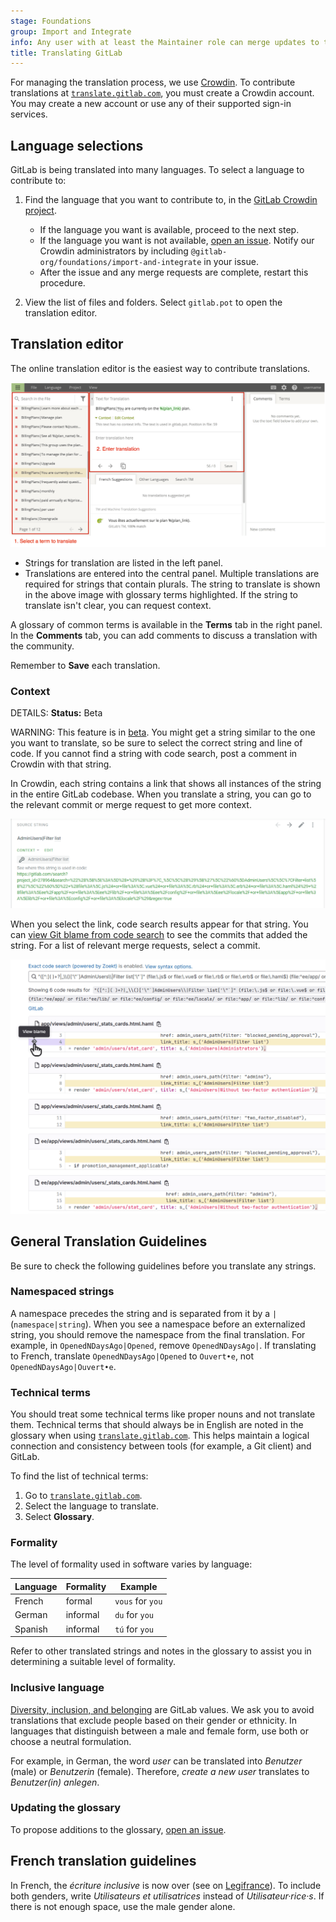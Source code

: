 ```yaml
---
stage: Foundations
group: Import and Integrate
info: Any user with at least the Maintainer role can merge updates to this content. For details, see https://docs.gitlab.com/ee/development/development_processes.html#development-guidelines-review.
title: Translating GitLab
---
```


For managing the translation process, we use [Crowdin](https://crowdin.com).
To contribute translations at [`translate.gitlab.com`](https://translate.gitlab.com),
you must create a Crowdin account. You may create a new account or use any of their supported
sign-in services.

## Language selections

GitLab is being translated into many languages. To select a language to contribute to:

1. Find the language that you want to contribute to, in the
   [GitLab Crowdin project](https://crowdin.com/project/gitlab-ee).

   - If the language you want is available, proceed to the next step.
   - If the language you want is not available,
     [open an issue](https://gitlab.com/gitlab-org/gitlab/-/issues?scope=all&utf8=✓&state=all&label_name[]=Category%3AInternationalization).
     Notify our Crowdin administrators by including `@gitlab-org/foundations/import-and-integrate` in your issue.
   - After the issue and any merge requests are complete, restart this procedure.

1. View the list of files and folders. Select `gitlab.pot` to open the translation editor.

## Translation editor

The online translation editor is the easiest way to contribute translations.

![Crowdin Editor](img/crowdin-editor_v10_1.png)

- Strings for translation are listed in the left panel.
- Translations are entered into the central panel. Multiple translations are required for strings
  that contain plurals. The string to translate is shown in the above image with glossary terms
  highlighted. If the string to translate isn't clear, you can request context.

A glossary of common terms is available in the **Terms** tab in the right panel. In the **Comments**
tab, you can add comments to discuss a translation with the community.

Remember to **Save** each translation.

### Context

DETAILS:
**Status:** Beta

WARNING:
This feature is in [beta](../../policy/development_stages_support.md#beta).
You might get a string similar to the one you want to translate,
so be sure to select the correct string and line of code.
If you cannot find a string with code search, post a comment in Crowdin with that string.

In Crowdin, each string contains a link that shows all instances of the string in the entire GitLab codebase.
When you translate a string, you can go to the relevant commit or merge request to get more context.

![Crowdin Editor showing a string with a link for more translation context](img/crowdin-editor-string-context.png)

When you select the link, code search results appear for that string.
You can [view Git blame from code search](../../user/search/_index.md#view-git-blame-from-code-search)
to see the commits that added the string.
For a list of relevant merge requests, select a commit.

![GitLab code search displaying results for a string](img/gitlab-search-occurrence.png)

## General Translation Guidelines

Be sure to check the following guidelines before you translate any strings.

### Namespaced strings

A namespace precedes the string and is separated from it by a `|` (`namespace|string`). When you see
a namespace before an externalized string, you should remove the namespace from the final
translation. For example, in `OpenedNDaysAgo|Opened`, remove `OpenedNDaysAgo|`. If translating to
French, translate `OpenedNDaysAgo|Opened` to `Ouvert•e`, not `OpenedNDaysAgo|Ouvert•e`.

### Technical terms

You should treat some technical terms like proper nouns and not translate them. Technical terms that
should always be in English are noted in the glossary when using
[`translate.gitlab.com`](https://translate.gitlab.com).
This helps maintain a logical connection and consistency between tools (for example, a Git client)
and GitLab.

To find the list of technical terms:

1. Go to [`translate.gitlab.com`](https://translate.gitlab.com).
1. Select the language to translate.
1. Select **Glossary**.

### Formality

The level of formality used in software varies by language:

| Language | Formality | Example |
| -------- | --------- | ------- |
| French   | formal    | `vous` for `you` |
| German   | informal  | `du` for `you` |
| Spanish   | informal  | `tú` for `you` |

Refer to other translated strings and notes in the glossary to assist you in determining a suitable
level of formality.

### Inclusive language

[Diversity, inclusion, and belonging](https://handbook.gitlab.com/handbook/values/#diversity-inclusion)
are GitLab values. We ask you to avoid translations that exclude people based on their gender or
ethnicity. In languages that distinguish between a male and female form, use both or choose a
neutral formulation.

<!-- vale gitlab_base.Spelling = NO -->

For example, in German, the word _user_ can be translated into _Benutzer_ (male) or _Benutzerin_
(female). Therefore, _create a new user_ translates to _Benutzer(in) anlegen_.

<!-- vale gitlab_base.Spelling = YES -->

### Updating the glossary

To propose additions to the glossary,
[open an issue](https://gitlab.com/gitlab-org/gitlab/-/issues?scope=all&utf8=✓&state=all&label_name[]=Category%3AInternationalization).

## French translation guidelines

<!-- vale gitlab_base.Spelling = NO -->

In French, the _écriture inclusive_ is now over (see on [Legifrance](https://www.legifrance.gouv.fr/jorf/id/JORFTEXT000036068906/)).
To include both genders, write _Utilisateurs et utilisatrices_ instead of _Utilisateur·rice·s_. If
there is not enough space, use the male gender alone.

<!-- vale gitlab_base.Spelling = YES -->
